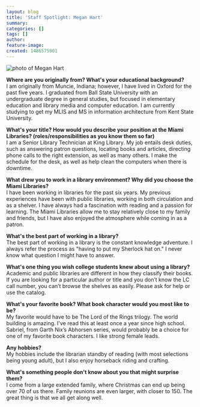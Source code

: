 ```yaml
---
layout: blog
title: 'Staff Spotlight: Megan Hart'
summary:
categories: []
tags: []
author:
feature-image:
created: 1486575901
---
```

![photo of Megan Hart](/images/post-images/16-StaffProfile-Hart_0.png)

**Where are you originally from? What's your educational background?**  
I am originally from Muncie, Indiana; however, I have lived in Oxford for the past five years. I graduated from Ball State University with an undergraduate degree in general studies, but focused in elementary education and library media and computer education. I am currently studying to get my MLIS and MS in information architecture from Kent State University.

**What's your title? How would you describe your position at the Miami Libraries? (roles/responsibilities as you know them so far)**  
I am a Senior Library Technician at King Library. My job entails desk duties, such as answering patron questions, locating books and articles, directing phone calls to the right extension, as well as many others. I make the schedule for the desk, as well as help clean the computers when there is downtime. 

**What drew you to work in a library environment? Why did you choose the Miami Libraries?**  
I have been working in libraries for the past six years. My previous experiences have been with public libraries, working in both circulation and as a shelver. I have always had a fascination with reading and a passion for learning. The Miami Libraries allow me to stay relatively close to my family and friends, but I have also enjoyed the atmosphere while coming in as a patron.

**What's the best part of working in a library?**  
The best part of working in a library is the constant knowledge adventure. I always refer the process as "having to put my Sherlock hat on." I never know what question I might have to answer. 

**What's one thing you wish college students knew about using a library?**  
Academic and public libraries are different in how they classify their books. If you are looking for a particular author or title and you don’t know the LC call number, you can’t browse the shelves as easily. Please ask for help or use the catalog. 

**What's your favorite book? What book character would you most like to be?**  
My favorite would have to be The Lord of the Rings trilogy. The world building is amazing. I've read this at least once a year since high school. Sabriel, from Garth Nix’s Abhorsen series, would probably be a choice for one of my favorite book characters. I like strong female leads. 

**Any hobbies?**  
My hobbies include the librarian standby of reading (with most selections being young adult), but I also enjoy horseback riding and crafting.

**What's something people don't know about you that might surprise them?**  
I come from a large extended family, where Christmas can end up being over 70 of us there. Family reunions are even larger, with closer to 150\. The great thing is that we all get along well.
